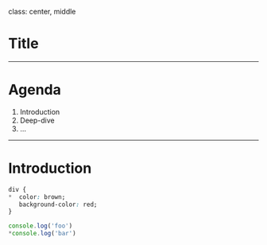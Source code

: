 class: center, middle

# Title

---

# Agenda

1. Introduction
2. Deep-dive
3. ...

---

# Introduction

```css
div {
*  color: brown;
   background-color: red;
}
```

```js
console.log('foo')
*console.log('bar')
```